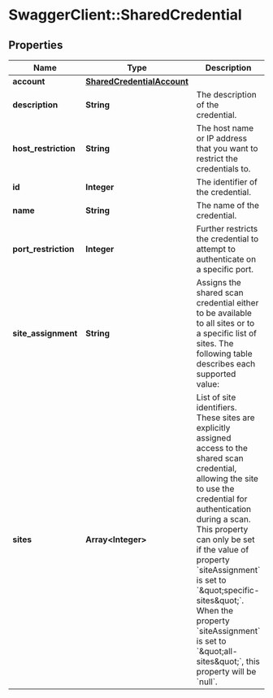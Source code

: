 # SwaggerClient::SharedCredential

## Properties
Name | Type | Description | Notes
------------ | ------------- | ------------- | -------------
**account** | [**SharedCredentialAccount**](SharedCredentialAccount.md) |  | 
**description** | **String** | The description of the credential. | [optional] 
**host_restriction** | **String** | The host name or IP address that you want to restrict the credentials to. | [optional] 
**id** | **Integer** | The identifier of the credential. | [optional] 
**name** | **String** | The name of the credential. | 
**port_restriction** | **Integer** | Further restricts the credential to attempt to authenticate on a specific port.  | [optional] 
**site_assignment** | **String** | Assigns the shared scan credential either to be available to all sites or to a specific list of sites. The following table describes each supported value:  | Value | Description |  | ---------- | ---------------- |  | &#x60;\&quot;all-sites\&quot;&#x60; | The shared scan credential is assigned to all current and future sites. |  | &#x60;\&quot;specific-sites\&quot;&#x60; | The shared scan credential is assigned to zero sites by default. Administrators must explicitly assign sites to the shared credential. |  Shared scan credentials assigned to a site can disabled within the site configuration, if needed. | 
**sites** | **Array&lt;Integer&gt;** | List of site identifiers. These sites are explicitly assigned access to the shared scan credential, allowing the site to use the credential for authentication during a scan. This property can only be set if the value of property &#x60;siteAssignment&#x60; is set to &#x60;\&quot;specific-sites\&quot;&#x60;. When the property &#x60;siteAssignment&#x60; is set to &#x60;\&quot;all-sites\&quot;&#x60;, this property will be &#x60;null&#x60;. | [optional] 

